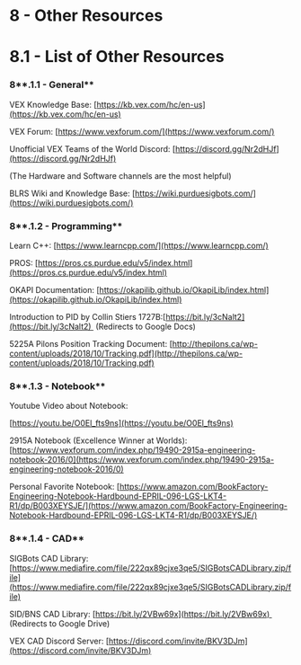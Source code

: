 # 8 - Other Resources

# 8.1 - List of Other Resources

### 8**.1.1 - General**

VEX Knowledge Base: [https://kb.vex.com/hc/en-us](https://kb.vex.com/hc/en-us)

VEX Forum: [https://www.vexforum.com/](https://www.vexforum.com/)

Unofficial VEX Teams of the World Discord: [https://discord.gg/Nr2dHJf](https://discord.gg/Nr2dHJf)

(The Hardware and Software channels are the most helpful)

BLRS Wiki and Knowledge Base: [https://wiki.purduesigbots.com/](https://wiki.purduesigbots.com/)

### 8**.1.2 - Programming**

Learn C++: [https://www.learncpp.com/](https://www.learncpp.com/)

PROS: [https://pros.cs.purdue.edu/v5/index.html](https://pros.cs.purdue.edu/v5/index.html)

OKAPI Documentation: [https://okapilib.github.io/OkapiLib/index.html](https://okapilib.github.io/OkapiLib/index.html)

Introduction to PID by Collin Stiers 1727B:[https://bit.ly/3cNalt2](https://bit.ly/3cNalt2)  (Redirects to Google Docs)

5225A Pilons Position Tracking Document: [http://thepilons.ca/wp-content/uploads/2018/10/Tracking.pdf](http://thepilons.ca/wp-content/uploads/2018/10/Tracking.pdf)

### 8**.1.3 - Notebook**

Youtube Video about Notebook:

[https://youtu.be/O0El_fts9ns](https://youtu.be/O0El_fts9ns)

2915A Notebook (Excellence Winner at Worlds): [https://www.vexforum.com/index.php/19490-2915a-engineering-notebook-2016/0](https://www.vexforum.com/index.php/19490-2915a-engineering-notebook-2016/0)

Personal Favorite Notebook: [https://www.amazon.com/BookFactory-Engineering-Notebook-Hardbound-EPRIL-096-LGS-LKT4-R1/dp/B003XEYSJE/](https://www.amazon.com/BookFactory-Engineering-Notebook-Hardbound-EPRIL-096-LGS-LKT4-R1/dp/B003XEYSJE/)

### 8**.1.4 - CAD**

SIGBots CAD Library: [https://www.mediafire.com/file/222qx89cjxe3qe5/SIGBotsCADLibrary.zip/file](https://www.mediafire.com/file/222qx89cjxe3qe5/SIGBotsCADLibrary.zip/file)

SID/BNS CAD Library: [https://bit.ly/2VBw69x](https://bit.ly/2VBw69x)  (Redirects to Google Drive)

VEX CAD Discord Server: [https://discord.com/invite/BKV3DJm](https://discord.com/invite/BKV3DJm)